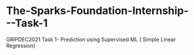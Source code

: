 # The-Sparks-Foundation-Internship---Task-1
GRIPDEC2021 Task 1- Prediction using Supervised ML ( Simple Linear Regression)
